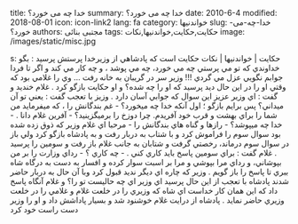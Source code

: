 title: خدا چه می خورد؟
summary: خدا چه می خورد؟
date: 2010-6-4
modified: 2018-08-01
icon:  icon-link2
lang: fa
category: خواندنیها
slug: خدا-چه-می-خورد؟
authors: مجتبی بنائی
tags: حکایت,حکایت,خواندنیها,نکات
image: /images/static/misc.jpg

s: حکایت | خواندنیها | نکات    حکايت است که پادشاهي از وزيرخدا پرستش پرسيد :   بگو خداوندي که تو مي پرستي چه مي خورد، چه مي پوشد ، و چه کار مي کند و اگر تا فردا جوابم نگويي عزل مي گردي !!!    وزير سر در گريبان به خانه رفت ...    وي را غلامي بود که وقتي او را در اين حال ديد پرسيد که او را چه شده؟    و او حکايت بازگو کرد .    غلام خنديد و گفت : اي وزير عزيز اين سوال که جوابي آسان دارد .    وزيز با تعجب گفت : يعني تو آن ميداني؟ پس برايم بازگو ؛ اول آنکه خدا چه ميخورد؟    - غم بندگانش را ، که ميفرمايد من شما را براي بهشت و قرب خود آفريدم. چرا دوزخ را برميگزينيد؟    - آفرين غلام دانا .    - خدا چه ميپوشد؟    - رازها و گناه هاي بندگانش را    - مرحبا اي غلام     وزير که ذوق زده شده بود سوال سوم را فراموش کرد و با شتاب به دربار رفت و به پادشاه بازگو کرد    ولي باز در سوال سوم درماند، رخصتي گرفت و شتابان به جانب غلام باز رفت و سومين را پرسيد .     غلام گفت : براي سومين پاسخ بايد کاري کني .    - چه کاري ؟    - رداي وزارت را بر من بپوشاني، و رداي مرا بپوشي و مرا بر اسبت سوار کرده و افسار به دست به درگاه شاه ببري تا پاسخ را باز گويم .    وزير که چاره اي ديگر نديد قبول کرد وبا آن حال به دربار حاضر شدند    پادشاه با تعجب از اين حال پرسيد اي وزير اي چه حاليست تو را؟     و غلام آنگاه پاسخ داد که اين همان کار خداست اي شاه که وزيري را در خلعت غلام و غلامي را در خلعت وزيري حاضر نمايد .     پادشاه از درايت غلام خوشنود شد و بسيار پاداشش داد و او را وزير دست راست خود کرد